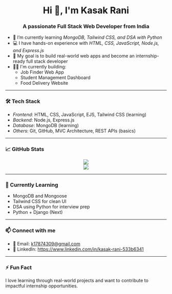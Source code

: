 <h1 align="center">Hi 👋, I'm Kasak Rani</h1>
<h3 align="center">A passionate Full Stack Web Developer from India</h3>

- 🌱 I’m currently learning *MongoDB, Tailwind CSS, and DSA with Python*
- 💻 I have hands-on experience with *HTML, CSS, JavaScript, Node.js, and Express.js*
- 🎯 My goal is to build real-world web apps and become an internship-ready full stack developer
- 👩‍💻 I'm currently building:
  - Job Finder Web App
  - Student Management Dashboard
  - Food Delivery Website

---

### 🛠️ Tech Stack

- *Frontend*: HTML, CSS, JavaScript, EJS, Tailwind CSS (learning)
- *Backend*: Node.js, Express.js
- *Database*: MongoDB (learning)
- *Others*: Git, GitHub, MVC Architecture, REST APIs (basics)

---

### 📈 GitHub Stats

<p align="center">
<img src="https://github-readme-stats.vercel.app/api?username=student-KasakRani&show_icons=true&theme=tokyonight" />
  <br>
  <img src="https://github-readme-streak-stats.herokuapp.com/?user=student-KasakRani&theme=tokyonight" />
</p>

---

### 🚀 Currently Learning

- MongoDB and Mongoose
- Tailwind CSS for clean UI
- DSA using Python for interview prep
- Python + Django (Next)

---

### 📫 Connect with me

- 📧 Email: k17874309@gmail.com
- 💼 LinkedIn: https://www.linkedin.com/in/kasak-rani-533b6341

---

### ⚡ Fun Fact
I love learning through real-world projects and want to contribute to impactful internship opportunities.
